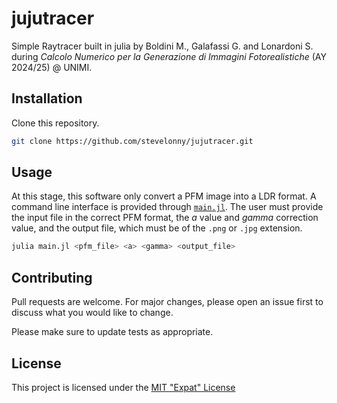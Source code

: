 # jujutracer

Simple Raytracer built in julia by Boldini M., Galafassi G. and Lonardoni S. during _Calcolo Numerico per la Generazione di Immagini Fotorealistiche_ (AY 2024/25) @ UNIMI.

## Installation

Clone this repository.

```bash
git clone https://github.com/stevelonny/jujutracer.git
```

## Usage
At this stage, this software only convert a PFM image into a LDR format. 
A command line interface is provided through [`main.jl`](main.jl).
The user must provide the input file in the correct PFM format, the _a_ value and _gamma_ correction value, and the output file, which must be of the `.png` or `.jpg` extension. 
```bash
julia main.jl <pfm_file> <a> <gamma> <output_file>
```

## Contributing

Pull requests are welcome. For major changes, please open an issue first
to discuss what you would like to change.

Please make sure to update tests as appropriate.

## License
This project is licensed under the [MIT "Expat" License](LICENCE.md)
